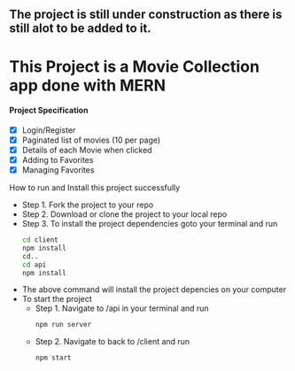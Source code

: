 ## The project is still under construction as there is still alot to be added to it.
# This Project is a Movie Collection app done with MERN


#### Project Specification
- [x] Login/Register
- [x] Paginated list of movies (10 per page)
- [x] Details of each Movie when clicked
- [x] Adding to Favorites
- [x] Managing Favorites

How to run and Install this project successfully

* Step 1. Fork the project to your repo
* Step 2. Download or clone the project to your local repo
* Step 3. To install the project dependencies goto your terminal and run
    ```sh
    cd client
    npm install
    cd..
    cd api
    npm install
    ```
* The above command will install the project depencies on your computer
* To start the project 
    * Step 1. Navigate to /api in your terminal  and run 
        ```sh
        npm run server
        ```
    * Step 2. Navigate to back to /client and run 
        ```sh
        npm start
        ```
